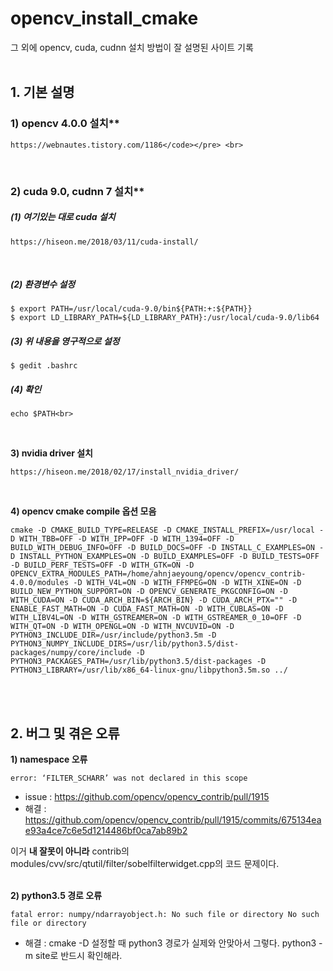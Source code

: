 # opencv_install_cmake
그 외에 opencv, cuda, cudnn 설치 방법이 잘 설명된 사이트 기록
<br>
<br>

## 1. 기본 설명
### 1) opencv 4.0.0 설치**
```
https://webnautes.tistory.com/1186</code></pre> <br>
```
<br>
 
### 2) cuda 9.0, cudnn 7 설치**

##### (1) 여기있는 대로 cuda 설치
```
https://hiseon.me/2018/03/11/cuda-install/
```
<br>

##### (2) 환경변수 설정
```
$ export PATH=/usr/local/cuda-9.0/bin${PATH:+:${PATH}}
$ export LD_LIBRARY_PATH=${LD_LIBRARY_PATH}:/usr/local/cuda-9.0/lib64
``` 

##### (3) 위 내용을  영구적으로 설정

```
$ gedit .bashrc
```

##### (4) 확인

```
echo $PATH<br>
```
<br>
 
**3) nvidia driver 설치**<br>
<pre><code>https://hiseon.me/2018/02/17/install_nvidia_driver/</code></pre> <br>
 
**4) opencv cmake compile 옵션 모음**<br>
```
cmake -D CMAKE_BUILD_TYPE=RELEASE -D CMAKE_INSTALL_PREFIX=/usr/local -D WITH_TBB=OFF -D WITH_IPP=OFF -D WITH_1394=OFF -D BUILD_WITH_DEBUG_INFO=OFF -D BUILD_DOCS=OFF -D INSTALL_C_EXAMPLES=ON -D INSTALL_PYTHON_EXAMPLES=ON -D BUILD_EXAMPLES=OFF -D BUILD_TESTS=OFF -D BUILD_PERF_TESTS=OFF -D WITH_GTK=ON -D OPENCV_EXTRA_MODULES_PATH=/home/ahnjaeyoung/opencv/opencv_contrib-4.0.0/modules -D WITH_V4L=ON -D WITH_FFMPEG=ON -D WITH_XINE=ON -D BUILD_NEW_PYTHON_SUPPORT=ON -D OPENCV_GENERATE_PKGCONFIG=ON -D WITH_CUDA=ON -D CUDA_ARCH_BIN=${ARCH_BIN} -D CUDA_ARCH_PTX="" -D ENABLE_FAST_MATH=ON -D CUDA_FAST_MATH=ON -D WITH_CUBLAS=ON -D WITH_LIBV4L=ON -D WITH_GSTREAMER=ON -D WITH_GSTREAMER_0_10=OFF -D WITH_QT=ON -D WITH_OPENGL=ON -D WITH_NVCUVID=ON -D PYTHON3_INCLUDE_DIR=/usr/include/python3.5m -D PYTHON3_NUMPY_INCLUDE_DIRS=/usr/lib/python3.5/dist-packages/numpy/core/include -D PYTHON3_PACKAGES_PATH=/usr/lib/python3.5/dist-packages -D PYTHON3_LIBRARY=/usr/lib/x86_64-linux-gnu/libpython3.5m.so ../
```
<br>
<br>

## 2. 버그 및 겪은 오류
**1) namespace 오류**<br>
```
error: ‘FILTER_SCHARR’ was not declared in this scope
```

* issue : https://github.com/opencv/opencv_contrib/pull/1915 <br>
* 해결   : https://github.com/opencv/opencv_contrib/pull/1915/commits/675134eae93a4ce7c6e5d1214486bf0ca7ab89b2 <br>

이거 **내 잘못이 아니라** contrib의 modules/cvv/src/qtutil/filter/sobelfilterwidget.cpp의 코드 문제이다.<br>
<br>

**2) python3.5 경로 오류**<br>
```
fatal error: numpy/ndarrayobject.h: No such file or directory No such file or directory
```
* 해결  : cmake -D 설정할 때 python3 경로가 실제와 안맞아서 그렇다. python3 -m site로 반드시 확인해라.
